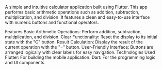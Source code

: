 A simple and intuitive calculator application built using Flutter. This app performs basic arithmetic operations such as addition, subtraction, multiplication, and division. It features a clean and easy-to-use interface with numeric buttons and functional operators.

Features
Basic Arithmetic Operations: Perform addition, subtraction, multiplication, and division.
Clear Functionality: Reset the display to its initial state with the "C" button.
Result Calculation: Display the result of the current operation with the "=" button.
User-Friendly Interface: Buttons are arranged logically with clear labels for easy navigation.
Technologies Used
Flutter: For building the mobile application.
Dart: For the programming logic and UI components.
